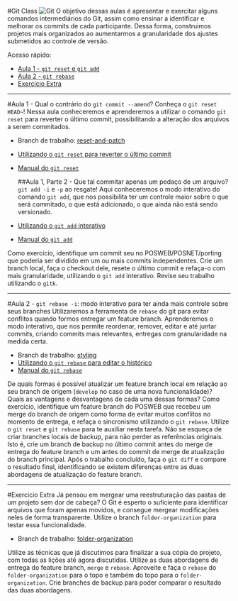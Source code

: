 #Git Class
![Git](https://upload.wikimedia.org/wikipedia/commons/e/e0/Git-logo.svg)
O objetivo dessas aulas é apresentar e exercitar alguns comandos intermediários do Git, assim como ensinar a identificar e melhorar os commits de cada participante. Dessa forma, construimos projetos mais organizados ao aumentarmos a granularidade dos ajustes submetidos ao controle de versão.

Acesso rápido:
- [Aula 1 - `git reset` e `git add`](#Aula1)
- [Aula 2 - `git rebase`](#Aula2)
- [Exercício Extra](#Extra)

***

#<a name="Aula1"></a>Aula 1 - Qual o contrário do `git commit --amend`? Conheça o `git reset HEAD~`!
Nessa aula conheceremos e aprenderemos a utilizar o comando `git reset` para reverter o último commit, possibilitando a alteração dos arquivos a serem commitados.
- Branch de trabalho: [reset-and-patch](https://github.com/spidey/git-class/tree/reset-and-patch)
- [Utilizando o `git reset` para reverter o último commit](https://git-scm.com/book/pt-br/v1/Ferramentas-do-Git-Reescrevendo-o-Hist%C3%B3rico#Dividindo-um-Commit)
- [Manual do `git reset`](https://git-scm.com/docs/git-reset)

    ##Aula 1, Parte 2 - Que tal commitar apenas um pedaço de um arquivo? `git add -i` e `-p` ao resgate!
Aqui conheceremos o modo interativo do comando `git add`, que nos possibilita ter um controle maior sobre o que será commitado, o que está adicionado, o que ainda não está sendo versionado.
- [Utilizando o `git add` interativo](https://git-scm.com/book/pt-br/v1/Ferramentas-do-Git-%C3%81rea-de-Sele%C3%A7%C3%A3o-Interativa)
- [Manual do `git add`](https://git-scm.com/docs/git-add)

Como exercício, identifique um commit seu no POSWEB/POSNET/porting que poderia ser dividido em um ou mais commits independentes. Crie um branch local, faça o checkout dele, resete o último commit e refaça-o com mais granularidade, utilizando o `git add` interativo. Revise seu trabalho utilizando o `gitk`.

***

#<a name="Aula2"></a>Aula 2 - `git rebase -i`: modo interativo para ter ainda mais controle sobre seus branches
Utilizaremos a ferramenta de `rebase` do git para evitar conflitos quando formos entregar um feature branch. Aprenderemos o modo interativo, que nos permite reordenar, remover, editar e até juntar commits, criando commits mais relevantes, entregas com granularidade na medida certa.
- Branch de trabalho: [styling](https://github.com/spidey/git-class/tree/styling)
- [Utilizando o `git rebase` para editar o histórico](https://git-scm.com/book/pt-br/v1/Ferramentas-do-Git-Reescrevendo-o-Hist%C3%B3rico)
- [Manual do `git rebase`](https://git-scm.com/docs/git-rebase)

De quais formas é possível atualizar um feature branch local em relação ao seu branch de origem (`develop` no caso de uma nova funcionalidade)? Quais as vantagens e desvantagens de cada uma dessas formas?
Como exercício, identifique um feature branch do POSWEB que recebeu um merge do branch de origem como forma de evitar muitos conflitos no momento de entrega, e refaça o sincronismo utilizando o `git rebase`. Utilize o `git reset` e `git rebase` para te auxiliar nesta tarefa. Não se esqueça de criar branches locais de backup, para não perder as referências originais. Isto é, crie um branch de backup no último commit antes do merge de entrega do feature branch e um antes do commit de merge de atualização do branch principal. Após o trabalho concluído, faça o `git diff` e compare o resultado final, identificando se existem diferenças entre as duas abordagens de atualização do feature branch.

***

#<a name="Extra"></a>Exercício Extra
Já pensou em mergear uma reestruturação das pastas de um projeto sem dor de cabeça? O Git é esperto o suficiente para identificar arquivos que foram apenas movidos, e consegue mergear modificações neles de forma transparente. Utilize o branch `folder-organization` para testar essa funcionalidade.
- Branch de trabalho: [folder-organization](https://github.com/spidey/git-class/tree/folder-organization)

Utilize as técnicas que já discutimos para finalizar a sua cópia do projeto, com todas as lições até agora discutidas. Utilize as duas abordagens de entrega do feature branch, `merge` e `rebase`. Aproveite e faça o `rebase` do `folder-organization` para o topo e também do topo para o `folder-organization`. Crie branches de backup para poder comparar o resultado das duas abordagens.